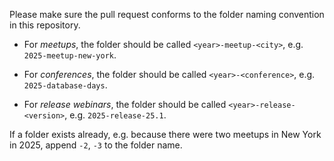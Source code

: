 Please make sure the pull request conforms to the folder naming convention in this repository.

- For *meetups*, the folder should be called `<year>-meetup-<city>`, e.g. `2025-meetup-new-york`.

- For *conferences*, the folder should be called `<year>-<conference>`, e.g. `2025-database-days`.

- For *release webinars*, the folder should be called `<year>-release-<version>`, e.g. `2025-release-25.1`.

If a folder exists already, e.g. because there were two meetups in New York in 2025, append `-2`, `-3` to the folder name.
